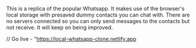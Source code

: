 This is a replica of the popular Whatsapp. It makes use of the browser's local storage with presaved dummy contacts you can chat with. There are no servers connected so you can only send messages to the contacts but not receive. It will keep on being improved.

// Go live - "https://local-whatsapp-clone.netlify.app
